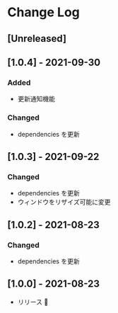 # Change Log

## [Unreleased]

## [1.0.4] - 2021-09-30

### Added

- 更新通知機能

### Changed

- dependencies を更新

## [1.0.3] - 2021-09-22

### Changed

- dependencies を更新
- ウィンドウをリザイズ可能に変更

## [1.0.2] - 2021-08-23

### Changed

- dependencies を更新

## [1.0.0] - 2021-08-23

- リリース 🎉
